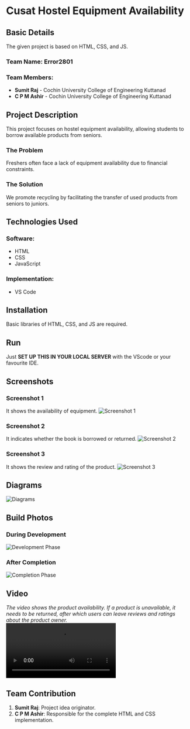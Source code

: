 # Cusat Hostel Equipment Availability

## Basic Details
The given project is based on HTML, CSS, and JS.

### Team Name: Error2801

### Team Members:
- **Sumit Raj** - Cochin University College of Engineering Kuttanad
- **C P M Ashir** - Cochin University College of Engineering Kuttanad

## Project Description
This project focuses on hostel equipment availability, allowing students to borrow available products from seniors.

### The Problem
Freshers often face a lack of equipment availability due to financial constraints.

### The Solution
We promote recycling by facilitating the transfer of used products from seniors to juniors.

## Technologies Used
### Software:
- HTML
- CSS
- JavaScript

### Implementation:
- VS Code

## Installation
Basic libraries of HTML, CSS, and JS are required.

## Run
Just **SET UP THIS IN YOUR LOCAL SERVER** with the VScode or your favourite IDE.

## Screenshots
### Screenshot 1
It shows the availability of equipment.
![Screenshot 1](<Screenshot 2024-11-02 201300.png>)

### Screenshot 2
It indicates whether the book is borrowed or returned.
![Screenshot 2](<Screenshot 2024-11-02 201316.png>)

### Screenshot 3
It shows the review and rating of the product.
![Screenshot 3](<Screenshot 2024-11-02 201329.png>)

## Diagrams
![Diagrams](<Screenshot 2024-11-02 201135.png>)

## Build Photos
### During Development
![Development Phase](<Screenshot 2024-11-02 202002.png>)

### After Completion
![Completion Phase](<Screenshot 2024-11-02 202037.png>)

## Video
*The video shows the product availability. If a product is unavailable, it needs to be returned, after which users can leave reviews and ratings about the product owner.*  
<video controls src="Recording 2024-11-02 202538.mp4" title="Hostel equipment availability"></video>

## Team Contribution
1. **Sumit Raj**: Project idea originator.
2. **C P M Ashir**: Responsible for the complete HTML and CSS implementation.
